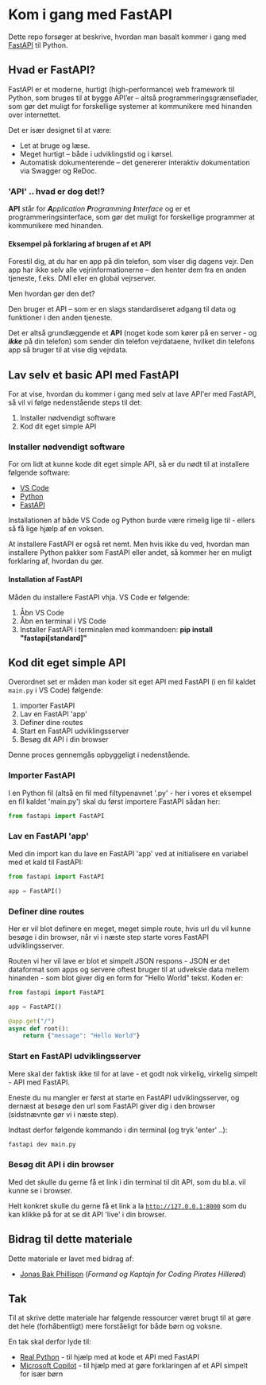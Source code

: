 # Kom i gang med FastAPI

Dette repo forsøger at beskrive, hvordan man basalt kommer i gang med [FastAPI](https://fastapi.tiangolo.com/) til Python.

## Hvad er FastAPI?

FastAPI er et moderne, hurtigt (high-performance) web framework til Python, som bruges til at bygge API’er – altså programmeringsgrænseflader, som gør det muligt for forskellige systemer at kommunikere med hinanden over internettet.

Det er især designet til at være:

- Let at bruge og læse.
- Meget hurtigt – både i udviklingstid og i kørsel.
- Automatisk dokumenterende – det genererer interaktiv dokumentation via Swagger og ReDoc.

### 'API' .. hvad er dog det!?

**API** står for _**A**pplication **P**rogramming **I**nterface_ og er et programmeringsinterface, som gør det muligt for forskellige programmer at kommunikere med hinanden.

#### Eksempel på forklaring af brugen af et API

Forestil dig, at du har en app på din telefon, som viser dig dagens vejr. Den app har ikke selv alle vejrinformationerne – den henter dem fra en anden tjeneste, f.eks. DMI eller en global vejrserver.

Men hvordan gør den det?

Den bruger et API – som er en slags standardiseret adgang til data og funktioner i den anden tjeneste.

Det er altså grundlæggende et **API** (noget kode som kører på en server - og _**ikke**_ på din telefon) som sender din telefon vejrdataene, hvilket din telefons app så bruger til at vise dig vejrdata.

## Lav selv et basic API med FastAPI

For at vise, hvordan du kommer i gang med selv at lave API'er med FastAPI, så vil vi følge nedenstående steps til det:

1. Installer nødvendigt software
2. Kod dit eget simple API

### Installer nødvendigt software

For om lidt at kunne kode dit eget simple API, så er du nødt til at installere følgende software:

- [VS Code](https://code.visualstudio.com/)
- [Python](https://www.python.org/downloads/)
- [FastAPI](https://fastapi.tiangolo.com/)

Installationen af både VS Code og Python burde være rimelig lige til - ellers så få lige hjælp af en voksen.

At installere FastAPI er også ret nemt. Men hvis ikke du ved, hvordan man installere Python pakker som FastAPI eller andet, så kommer her en muligt forklaring af, hvordan du gør.

#### Installation af FastAPI

Måden du installere FastAPI vhja. VS Code er følgende:

1. Åbn VS Code
2. Åbn en terminal i VS Code
3. Installer FastAPI i terminalen med kommandoen: **pip install "fastapi[standard]"**

## Kod dit eget simple API

Overordnet set er måden man koder sit eget API med FastAPI (i en fil kaldet <code>main.py</code> i VS Code) følgende:

1. importer FastAPI
2. Lav en FastAPI 'app'
3. Definer dine routes
4. Start en FastAPI udviklingsserver
5. Besøg dit API i din browser

Denne proces gennemgås opbyggeligt i nedenstående.

### Importer FastAPI

I en Python fil (altså en fil med filtypenavnet '.py' - her i vores et eksempel en fil kaldet 'main.py') skal du først importere FastAPI sådan her:

```python
from fastapi import FastAPI
```

### Lav en FastAPI 'app'

Med din import kan du lave en FastAPI 'app' ved at initialisere en variabel med et kald til FastAPI:

```python
from fastapi import FastAPI

app = FastAPI()
```

### Definer dine routes

Her er vil blot definere en meget, meget simple route, hvis url du vil kunne besøge i din browser, når vi i næste step starte vores FastAPI udviklingsserver.

Routen vi her vil lave er blot et simpelt JSON respons - JSON er det dataformat som apps og servere oftest bruger til at udveksle data mellem hinanden - som blot giver dig en form for "Hello World" tekst. Koden er:

```python
from fastapi import FastAPI

app = FastAPI()

@app.get("/")
async def root():
    return {"message": "Hello World"}
```

### Start en FastAPI udviklingsserver
Mere skal der faktisk ikke til for at lave - et godt nok virkelig, virkelig simpelt - API med FastAPI.

Eneste du nu mangler er først at starte en FastAPI udviklingsserver, og dernæst at besøge den url som FastAPI giver dig i den browser (sidstnævnte gør vi i næste step).

Indtast derfor følgende kommando i din terminal (og tryk 'enter' ..):

```bash
fastapi dev main.py
```

### Besøg dit API i din browser
Med det skulle du gerne få et link i din terminal til dit API, som du bl.a. vil kunne se i browser.

Helt konkret skulle du gerne få et link a la <code>http://127.0.0.1:8000</code> som du kan klikke på for at se dit API 'live' i din browser.

## Bidrag til dette materiale
Dette materiale er lavet med bidrag af:

- [Jonas Bak Phillispn](https://github.com/jbakchr) (_Formand og Kaptajn for Coding Pirates Hillerød_)

## Tak
Til at skrive dette materiale har følgende ressourcer været brugt til at gøre det hele (forhåbentligt) mere forståeligt for både børn og voksne.

En tak skal derfor lyde til:

- [Real Python](https://realpython.com/) - til hjælp med at kode et API med FastAPI
- [Microsoft Copilot](https://copilot.microsoft.com/) - til hjælp med at gøre forklaringen af et API simpelt for især børn

